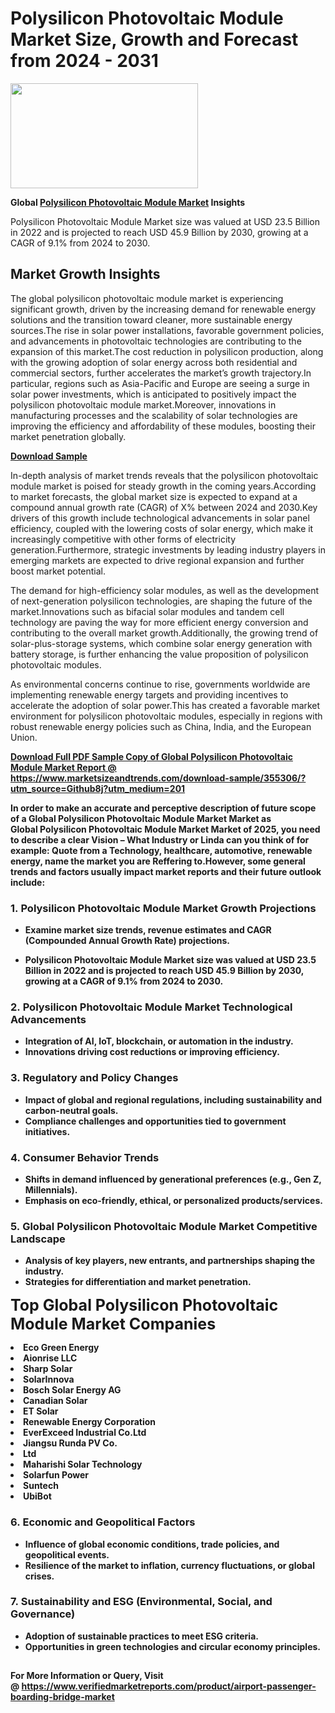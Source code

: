 <H1>Polysilicon Photovoltaic Module Market Size, Growth and Forecast from 2024 - 2031</H1><img class="aligncenter size-medium wp-image-584254" src="https://thirdeyenews.in/wp-content/uploads/2024/09/Global-Market-Research-300x168.jpeg" alt="" width="300" height="168" /><p><strong>Global&nbsp;<a href="https://www.marketsizeandtrends.com/download-sample/355306/?utm_source=Github8j?utm_medium=201">Polysilicon Photovoltaic Module Market</a> Insights</strong></p><p>Polysilicon Photovoltaic Module Market size was valued at USD 23.5 Billion in 2022 and is projected to reach USD 45.9 Billion by 2030, growing at a CAGR of 9.1% from 2024 to 2030.</p><p><h2>Market Growth Insights</h2> <p>The global polysilicon photovoltaic module market is experiencing significant growth, driven by the increasing demand for renewable energy solutions and the transition toward cleaner, more sustainable energy sources.The rise in solar power installations, favorable government policies, and advancements in photovoltaic technologies are contributing to the expansion of this market.The cost reduction in polysilicon production, along with the growing adoption of solar energy across both residential and commercial sectors, further accelerates the market’s growth trajectory.In particular, regions such as Asia-Pacific and Europe are seeing a surge in solar power investments, which is anticipated to positively impact the polysilicon photovoltaic module market.Moreover, innovations in manufacturing processes and the scalability of solar technologies are improving the efficiency and affordability of these modules, boosting their market penetration globally.</p> <p><strong><a href="#">Download Sample</a></strong></p> <p>In-depth analysis of market trends reveals that the polysilicon photovoltaic module market is poised for steady growth in the coming years.According to market forecasts, the global market size is expected to expand at a compound annual growth rate (CAGR) of X% between 2024 and 2030.Key drivers of this growth include technological advancements in solar panel efficiency, coupled with the lowering costs of solar energy, which make it increasingly competitive with other forms of electricity generation.Furthermore, strategic investments by leading industry players in emerging markets are expected to drive regional expansion and further boost market potential.</p> <p>The demand for high-efficiency solar modules, as well as the development of next-generation polysilicon technologies, are shaping the future of the market.Innovations such as bifacial solar modules and tandem cell technology are paving the way for more efficient energy conversion and contributing to the overall market growth.Additionally, the growing trend of solar-plus-storage systems, which combine solar energy generation with battery storage, is further enhancing the value proposition of polysilicon photovoltaic modules.</p> <p>As environmental concerns continue to rise, governments worldwide are implementing renewable energy targets and providing incentives to accelerate the adoption of solar power.This has created a favorable market environment for polysilicon photovoltaic modules, especially in regions with robust renewable energy policies such as China, India, and the European Union.</p> <p><strong><a href="#"></p><p><span class=""><strong>Download Full PDF Sample Copy of Global Polysilicon Photovoltaic Module Market Report</strong> @ <a href="https://www.marketsizeandtrends.com/download-sample/355306/?utm_source=Github8j?utm_medium=201" target="_blank">https://www.marketsizeandtrends.com/download-sample/355306/?utm_source=Github8j?utm_medium=201</a></span></p><p>In order to make an accurate and perceptive description of future scope of a Global&nbsp;Polysilicon Photovoltaic Module Market Market as Global&nbsp;Polysilicon Photovoltaic Module Market Market of 2025, you need to describe a clear Vision &ndash; What Industry or Linda can you think of for example: Quote from a Technology, healthcare, automotive, renewable energy, name the market you are Reffering to.However, some general trends and factors usually impact market reports and their future outlook include:</p><h3>1.&nbsp;<strong>Polysilicon Photovoltaic Module Market Growth Projections</strong></h3><ul><li>Examine market size trends, revenue estimates and CAGR (Compounded Annual Growth Rate) projections.</li><li><p>Polysilicon Photovoltaic Module Market size was valued at USD 23.5 Billion in 2022 and is projected to reach USD 45.9 Billion by 2030, growing at a CAGR of 9.1% from 2024 to 2030.</p></li></ul><h3>2.&nbsp;<strong>Polysilicon Photovoltaic Module Market Technological Advancements</strong></h3><ul><li>Integration of AI, IoT, blockchain, or automation in the industry.</li><li>Innovations driving cost reductions or improving efficiency.</li></ul><h3>3.&nbsp;<strong>Regulatory and Policy Changes</strong></h3><ul><li>Impact of global and regional regulations, including sustainability and carbon-neutral goals.</li><li>Compliance challenges and opportunities tied to government initiatives.</li></ul><h3>4.&nbsp;<strong>Consumer Behavior Trends</strong></h3><ul><li>Shifts in demand influenced by generational preferences (e.g., Gen Z, Millennials).</li><li>Emphasis on eco-friendly, ethical, or personalized products/services.</li></ul><h3>5.&nbsp;<strong>Global Polysilicon Photovoltaic Module Market Competitive Landscape</strong></h3><ul><li>Analysis of key players, new entrants, and partnerships shaping the industry.</li><li>Strategies for differentiation and market penetration.</li></ul><p data-pm-slice="1 1 []"><span style="color: inherit; font-family: inherit; font-size: 25px;">Top Global Polysilicon Photovoltaic Module Market Companies</span></p><div class="" data-test-id=""><p><li>Eco Green Energy</li><li> Aionrise LLC</li><li> Sharp Solar</li><li> SolarInnova</li><li> Bosch Solar Energy AG</li><li> Canadian Solar</li><li> ET Solar</li><li> Renewable Energy Corporation</li><li> EverExceed Industrial Co.Ltd</li><li> Jiangsu Runda PV Co.</li><li>Ltd</li><li> Maharishi Solar Technology</li><li> Solarfun Power</li><li> Suntech</li><li> UbiBot</li></p></div><h3>6.&nbsp;<strong>Economic and Geopolitical Factors</strong></h3><ul><li>Influence of global economic conditions, trade policies, and geopolitical events.</li><li>Resilience of the market to inflation, currency fluctuations, or global crises.</li></ul><h3>7.&nbsp;<strong>Sustainability and ESG (Environmental, Social, and Governance)</strong></h3><ul><li>Adoption of sustainable practices to meet ESG criteria.</li><li>Opportunities in green technologies and circular economy principles.</li></ul><h2><strong style="font-size: 14px;">For More Information or Query, Visit @&nbsp;</strong><a style="background-color: #ffffff; font-size: 14px;" href="https://www.marketsizeandtrends.com/report/polysilicon-photovoltaic-module-market/" target="_blank">https://www.verifiedmarketreports.com/product/airport-passenger-boarding-bridge-market</a></h2>